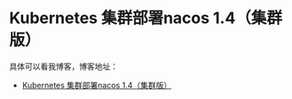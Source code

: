 # Kubernetes 集群部署nacos 1.4（集群版）

具体可以看我博客，博客地址： 
- [Kubernetes 集群部署nacos 1.4（集群版）](https://blog.csdn.net/zuozewei/article/details/121964764?spm=1001.2014.3001.5501)